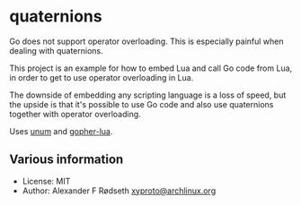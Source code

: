 # quaternions

Go does not support operator overloading. This is especially painful when dealing with quaternions.

This project is an example for how to embed Lua and call Go code from Lua, in order to get to use operator overloading in Lua.

The downside of embedding any scripting language is a loss of speed, but the upside is that it's possible to use Go code and also use quaternions together with operator overloading.

Uses [unum](https://github.com/go-utils/unum) and [gopher-lua](https://github.com/yuin/gopher-lua).

Various information
-------------------
* License: MIT
* Author: Alexander F Rødseth <xyproto@archlinux.org>
